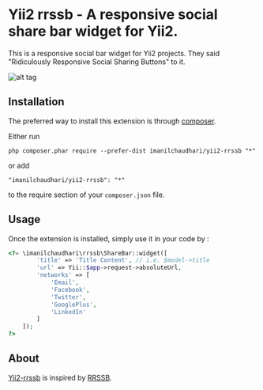 Yii2 rrssb - A responsive social share bar widget for Yii2.
=========================================
This is a responsive social bar widget for Yii2 projects. They said "Ridiculously Responsive Social Sharing Buttons" to it.

![alt tag](https://github.com/kni-labs/rrssb/raw/master/media/rrssb-preview.gif)

Installation
------------

The preferred way to install this extension is through [composer](http://getcomposer.org/download/).

Either run

```
php composer.phar require --prefer-dist imanilchaudhari/yii2-rrssb "*"
```

or add

```
"imanilchaudhari/yii2-rrssb": "*"
```

to the require section of your `composer.json` file.


Usage
-----

Once the extension is installed, simply use it in your code by  :

```php
<?= \imanilchaudhari\rrssb\ShareBar::widget([
        'title' => 'Title Content', // i.e. $model->title
        'url' => Yii::$app->request->absoluteUrl, 
        'networks' => [
            'Email', 
            'Facebook', 
            'Twitter', 
            'GooglePlus', 
            'LinkedIn'
        ]
    ]); 
?>

```


About
-------

[Yii2-rrssb](https://github.com/imanilchaudhari/yii2-rrssb) is inspired by [RRSSB](https://github.com/kni-labs/rrssb).
